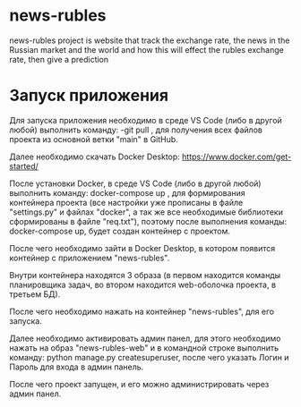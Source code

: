 # news-rubles
news-rubles project is website that track the exchange rate, the news in the Russian market and the world and how this will effect the rubles exchange rate, then give a prediction


# Запуск приложения
Для запуска приложения необходимо в среде VS Code (либо в другой любой) выполнить команду: -git pull , для получения всех файлов проекта из основной ветки "main" в GitHub.

Далее необходимо скачать Docker Desktop: https://www.docker.com/get-started/

После установки Docker, в среде VS Code (либо в другой любой) выполнить команду: docker-compose up , для формирования контейнера проекта (все настройки уже прописаны в файле "settings.py" и файлах "docker", а так же все необходимые библиотеки сформированы в файле "req.txt"), поэтому после выполнения команды: docker-compose up, будет создан контейнер с проектом.

После чего необходимо зайти в Docker Desktop, в котором появится контейнер с приложением "news-rubles".

Внутри контейнера находятся 3 образа (в первом находится команды планировщика задач, во втором находится web-оболочка проекта, в третьем БД).

После чего необходимо нажать на контейнер "news-rubles", для его запуска. 

Далее необходимо активировать админ панел, для этого необходимо нажать на образ "news-rubles-web" и в командной строке выполнить команду: python manage.py createsuperuser, после чего указать Логин и Пароль для входа в админ панель.

После чего проект запущен, и его можно администрировать через админ панел.

